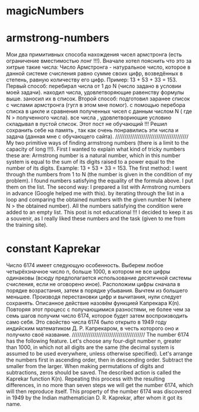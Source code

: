# magicNumbers
# armstrong-numbers
Мои два примитивных способа нахождения чисел армстронга (есть ограничение вместимостью лонг !!!). 
Вначале хотел пояснить что это за хитрые такие числа: Число Армстронга - натуральное число, которое в данной системе счисления равно сумме своих цифр, возведённых в степень, равную количеству его цифр. Пример: 13 + 53 + 33 = 153.
Первый способ: перебирал числа от 1 до N (число задано в условии моей задачи). находил числа, удовлетворяющие равенству формулы выше. заносил их в список.
Второй способ: подготовил заранее список с числами армстронга (гугл в этом мне помог). с помощью перебора списка в цикле и сравнения полученных чисел с данным числом N ( где N > полученного числа). все числа , удовлетвориющие условию складывал в пустой список.
Этот пост не обучающий !!! Решил сохранить себе на память , так как очень понравились эти числа и задача (данная мне с обучающего сайта). 
/////////////////////////////////////// 
My two primitive ways of finding armstrong numbers (there is a limit to the capacity of long !!!). 
First I wanted to explain what kind of tricky numbers these are: Armstrong number is a natural number, 
which in this number system is equal to the sum of its digits raised to a power equal to the number of its digits. Example: 13 + 53 + 33 = 153.
The first method: I went through the numbers from 1 to N (the number is given in the condition of my problem). I found numbers satisfying the equality of the formula above. I put them on the list.
The second way: I prepared a list with Armstrong numbers in advance (Google helped me with this). by iterating through the list in a loop and comparing the obtained numbers with the given number N (where N > the obtained number). 
All the numbers satisfying the condition were added to an empty list.
This post is not educational !!! I decided to keep it as a souvenir, as I really liked these numbers and the task (given to me from the training site).

# constant Kaprekar
Число 6174 имеет следующую особенность. Выберем любое четырёхзначное число n, больше 1000, в котором не все цифры одинаковы (всюду предполагается использование десятичной системы счисления, если не оговорено иное). 
Расположим цифры сначала в порядке возрастания, затем в порядке убывания. Вычтем из большего меньшее. Производя перестановки цифр и вычитания, нули следует сохранять. Описанное действие назовём функцией Капрекара K(n). 
Повторяя этот процесс с получающимися разностями, не более чем за семь шагов получим число 6174, которое будет затем воспроизводить само себя.
Это свойство числа 6174 было открыто в 1949 году индийским математиком Д. Р. Капрекаром, в честь которого оно и получило своё название.
///////////////////////////////////////
The number 6174 has the following feature. Let's choose any four-digit number n, greater than 1000, in which not all digits are the same (the decimal system is assumed to be used everywhere, unless otherwise specified). 
Let's arrange the numbers first in ascending order, then in descending order. Subtract the smaller from the larger. 
When making permutations of digits and subtractions, zeros should be saved. The described action is called the Kaprekar function K(n). Repeating this process with the resulting differences, in no more than seven steps we will get the number 6174, which will then reproduce itself.
This property of the number 6174 was discovered in 1949 by the Indian mathematician D. R. Kaprekar, after whom it got its name.
